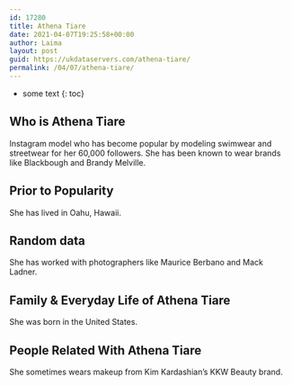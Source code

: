 ```yaml
---
id: 17280
title: Athena Tiare
date: 2021-04-07T19:25:58+00:00
author: Laima
layout: post
guid: https://ukdataservers.com/athena-tiare/
permalink: /04/07/athena-tiare/
---
```


* some text
{: toc}


## Who is Athena Tiare
                  
                  
                  
Instagram model who has become popular by modeling swimwear and streetwear for her 60,000 followers. She has been known to wear brands like Blackbough and Brandy Melville. 
                  
              
            
              
            
                
                
                
## Prior to Popularity
                  
                  
                  
She has lived in Oahu, Hawaii. 
                  
              
            
              
            
                
                
                
## Random data
                  
                  
                  
She has worked with photographers like Maurice Berbano and Mack Ladner. 
                  
              
            
              
            
                
                
                
## Family & Everyday Life of Athena Tiare
                  
                  
                  
She was born in the United States. 
                  
              
            
              
            
                
                
                
## People Related With Athena Tiare
                  
                  
                  
She sometimes wears makeup from Kim Kardashian&#8217;s KKW Beauty brand. 
                  
              
            
              
            
                
              
            
              
              
            
            
              
            
          
          
          